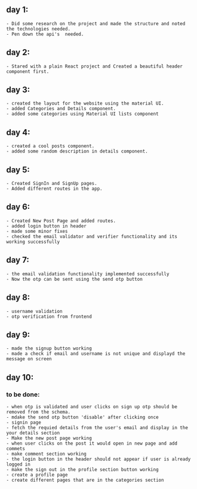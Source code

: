 ## day 1:
    - Did some research on the project and made the structure and noted the technologies needed.
    - Pen down the api's  needed. 
## day 2:
    - Stared with a plain React project and Created a beautiful header component first.
## day 3:
    - created the layout for the website using the material UI.
    - added Categories and Details component.
    - added some categories using Material UI lists component
## day 4:
    - created a cool posts component.
    - added some random description in details component.
## day 5: 
    - Created SignIn and SignUp pages.
    - Added different routes in the app.
## day 6:
    - Created New Post Page and added routes.
    - added login button in header
    - made some minor fixes
    - checked the email validator and verifier functionality and its working successfully
    
## day 7:
    - the email validation functionality implemented successfully
    - Now the otp can be sent using the send otp button

## day 8:
    - username validation
    - otp verification from frontend

## day 9:
    - made the signup button working
    - made a check if email and username is not unique and displayd the message on screen

## day 10:













### to be done:
    - when otp is validated and user clicks on sign up otp should be removed from the schema.
    - mdake the send otp button 'disable' after clicking once
    - signin page
    - fetch the requied details from the user's email and display in the your details section
    - Make the new post page working 
    - when user clicks on the post it would open in new page and add commets
    - make comment section working
    - the login button in the header should not appear if user is already logged in
    - make the sign out in the profile section button working
    - create a profile page
    - create different pages that are in the categories section


